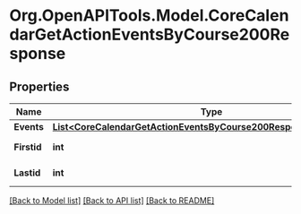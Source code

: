 # Org.OpenAPITools.Model.CoreCalendarGetActionEventsByCourse200Response

## Properties

Name | Type | Description | Notes
------------ | ------------- | ------------- | -------------
**Events** | [**List&lt;CoreCalendarGetActionEventsByCourse200ResponseEventsInner&gt;**](CoreCalendarGetActionEventsByCourse200ResponseEventsInner.md) |  | 
**Firstid** | **int** | firstid | [default to null]
**Lastid** | **int** | lastid | [default to null]

[[Back to Model list]](../README.md#documentation-for-models) [[Back to API list]](../README.md#documentation-for-api-endpoints) [[Back to README]](../README.md)

